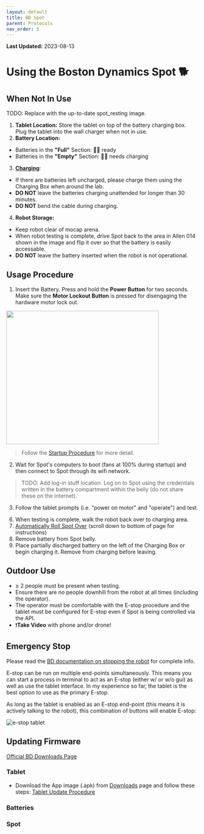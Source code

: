 ```yaml
---
layout: default
title: BD Spot
parent: Protocols
nav_order: 3
---
```

**Last Updated:** 2023-08-13

# Using the Boston Dynamics Spot 🐕


## When Not In Use
 TODO: Replace with the up-to-date spot_resting image.


1. **Tablet Location:** Store the tablet on top of the battery charging box. Plug the tablet into the wall charger when not in use.
2. **Battery Location:**
  - Batteries in the **"Full"** Section: 🔋✅ ready
  - Batteries in the **"Empty"** Section: 🔋❌ needs charging
3. **[Charging](https://support.bostondynamics.com/s/article/Spot-Charging-Configurations)**: 
  - If there are batteries left uncharged, please charge them using the Charging Box when around the lab.
  - **DO NOT** leave the batteries charging unattended for longer than 30 minutes.
  - **DO NOT** bend the cable during charging.
4. **Robot Storage:**
  - Keep robot clear of mocap arena.
  - When robot testing is complete, drive Spot back to the area in Allen 014 shown in the image and flip it over so that the battery is easily accessable.
  - **DO NOT** leave the battery inserted when the robot is not operational.
  
## Usage Procedure
1. Insert the Battery. Press and hold the **Power Button** for two seconds. Make sure the **Motor Lockout Button** is pressed for disengaging the hardware motor lock out.
<img src="https://support.bostondynamics.com/servlet/rtaImage?eid=ka04X000000Pn1y&feoid=00N6g00000RYCWq&refid=0EM6g000000QAaR" width="400" height="350">

 > Follow the [Startup Procedure](https://support.bostondynamics.com/s/article/Startup-Procedure) for more detail.

2. Wait for Spot's computers to boot (fans at 100% during startup) and then connect to Spot through its wifi network.
>  TODO: Add log-in stuff location. Log on to Spot using the credentials written in the battery compartment within the belly (do not share these on the internet).

3. Follow the tablet prompts (i.e. "power on motor" and "operate") and test.
> 
6. When testing is complete, walk the robot back over to charging area.
7. [Automatically Roll Spot Over](https://support.bostondynamics.com/s/article/Rolling-Spot-over) (scroll down to bottom of page for instructions)
8. Remove battery from Spot belly.
9. Place partially discharged battery on the left of the Charging Box or begin charging it. Remove from charging before leaving.

## Outdoor Use
- ≥ 2 people must be present when testing.
- Ensure there are no people downhill from the robot at all times (including the operator).
- The operator must be comfortable with the E-stop procedure and the tablet must be configured for E-stop even if Spot is being controlled via the API.
- ❗**Take Video** with phone and/or drone!

## Emergency Stop
Please read the [BD documentation on stopping the robot](https://support.bostondynamics.com/s/article/Stopping-the-robot) for complete info.

E-stop can be run on multiple end-points simultaneously. This means you can start a process in terminal to act as an E-stop (either w/ or w/o gui) as well as use the tablet interface. In my experience so far, the tablet is the best option to use as the primary E-stop.

As long as the tablet is enabled as an E-stop end-point (this means it is actively talking to the robot), this combination of buttons will enable E-stop:

![e-stop tablet](https://support.bostondynamics.com/servlet/rtaImage?eid=ka04X000001LvGq&feoid=00N6g00000RYCWq&refid=0EM4X00000265SU)


## Updating Firmware
[Official BD Downloads Page](https://support.bostondynamics.com/s/downloads)

### Tablet
- Download the App image (.apk) from [Downloads](https://support.bostondynamics.com/s/downloads) page and follow these steps: 
[Tablet Update Procedure](https://support.bostondynamics.com/s/article/Updating-the-Spot-system-software)
### Batteries
### Spot
